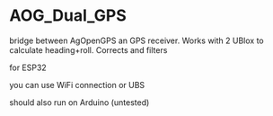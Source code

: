 # AOG_Dual_GPS
bridge between AgOpenGPS an GPS receiver. Works with 2 UBlox to calculate heading+roll. Corrects and filters


for ESP32

you can use WiFi connection or UBS

should also run on Arduino (untested)
